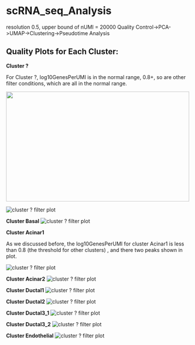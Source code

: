 # scRNA_seq_Analysis

resolution 0.5, upper bound of nUMI = 20000
Quality Control->PCA->UMAP->Clustering->Pseudotime Analysis 

## Quality Plots for Each Cluster:

**Cluster ?** 

For Cluster ?, log10GenesPerUMI is in the normal range, 0.8+, so are other filter conditions, which are all in the normal range. 

<img src="R_work_env/sl06202023_20000_resolution_0.5/cluster_quality_plot/scRNAseq_mSG_filtered_quest.png" width="500" height="300">

![cluster ? filter plot](R_work_env/sl06202023_20000_resolution_0.5/cluster_quality_plot/scRNAseq_mSG_filtered_quest.png)

**Cluster Basal** 
![cluster ? filter plot](R_work_env/sl06202023_20000_resolution_0.5/cluster_quality_plot/scRNAseq_mSG_filtered_basal.png)

**Cluster Acinar1** 

As we discussed before, the log10GenesPerUMI for cluster Acinar1 is less than 0.8 (the threshold for other clusters) , and there two peaks shown in plot.  

![cluster ? filter plot](R_work_env/sl06202023_20000_resolution_0.5/cluster_quality_plot/scRNAseq_mSG_filtered_acinar1.png)

**Cluster Acinar2** 
![cluster ? filter plot](R_work_env/sl06202023_20000_resolution_0.5/cluster_quality_plot/scRNAseq_mSG_filtered_acinar2.png)

**Cluster Ductal1** 
![cluster ? filter plot](R_work_env/sl06202023_20000_resolution_0.5/cluster_quality_plot/scRNAseq_mSG_filtered_ductal1.png)

**Cluster Ductal2** 
![cluster ? filter plot](R_work_env/sl06202023_20000_resolution_0.5/cluster_quality_plot/scRNAseq_mSG_filtered_ductal2.png)

**Cluster Ductal3_1** 
![cluster ? filter plot](R_work_env/sl06202023_20000_resolution_0.5/cluster_quality_plot/scRNAseq_mSG_filtered_ductal3_1.png)

**Cluster Ductal3_2** 
![cluster ? filter plot](R_work_env/sl06202023_20000_resolution_0.5/cluster_quality_plot/scRNAseq_mSG_filtered_ductal3_2.png)

**Cluster Endothelial** 
![cluster ? filter plot](R_work_env/sl06202023_20000_resolution_0.5/cluster_quality_plot/scRNAseq_mSG_filtered_endothelial.png)


